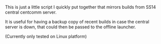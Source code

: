 This is just a little script I quickly put together that mirrors builds from SS14 central centcomm server.  

It is useful for having a backup copy of recent builds in case the central server is down, that could then be passed to the offline launcher.

(Currently only tested on Linux platform)